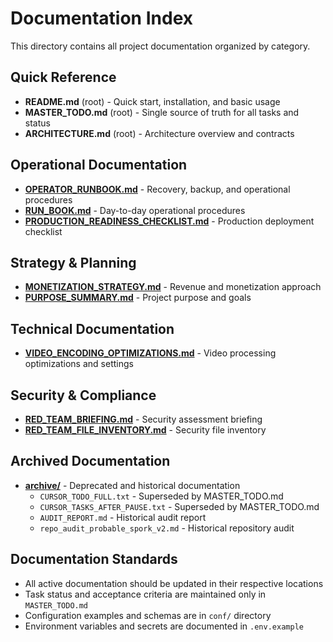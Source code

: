 # Documentation Index

This directory contains all project documentation organized by category.

## Quick Reference
- **README.md** (root) - Quick start, installation, and basic usage
- **MASTER_TODO.md** (root) - Single source of truth for all tasks and status
- **ARCHITECTURE.md** (root) - Architecture overview and contracts

## Operational Documentation
- **[OPERATOR_RUNBOOK.md](operational/OPERATOR_RUNBOOK.md)** - Recovery, backup, and operational procedures
- **[RUN_BOOK.md](operational/RUN_BOOK.md)** - Day-to-day operational procedures
- **[PRODUCTION_READINESS_CHECKLIST.md](operational/PRODUCTION_READINESS_CHECKLIST.md)** - Production deployment checklist

## Strategy & Planning
- **[MONETIZATION_STRATEGY.md](strategy/MONETIZATION_STRATEGY.md)** - Revenue and monetization approach
- **[PURPOSE_SUMMARY.md](strategy/PURPOSE_SUMMARY.md)** - Project purpose and goals

## Technical Documentation
- **[VIDEO_ENCODING_OPTIMIZATIONS.md](technical/VIDEO_ENCODING_OPTIMIZATIONS.md)** - Video processing optimizations and settings

## Security & Compliance
- **[RED_TEAM_BRIEFING.md](security/RED_TEAM_BRIEFING.md)** - Security assessment briefing
- **[RED_TEAM_FILE_INVENTORY.md](security/RED_TEAM_FILE_INVENTORY.md)** - Security file inventory

## Archived Documentation
- **[archive/](archive/)** - Deprecated and historical documentation
  - `CURSOR_TODO_FULL.txt` - Superseded by MASTER_TODO.md
  - `CURSOR_TASKS_AFTER_PAUSE.txt` - Superseded by MASTER_TODO.md
  - `AUDIT_REPORT.md` - Historical audit report
  - `repo_audit_probable_spork_v2.md` - Historical repository audit

## Documentation Standards
- All active documentation should be updated in their respective locations
- Task status and acceptance criteria are maintained only in `MASTER_TODO.md`
- Configuration examples and schemas are in `conf/` directory
- Environment variables and secrets are documented in `.env.example`
